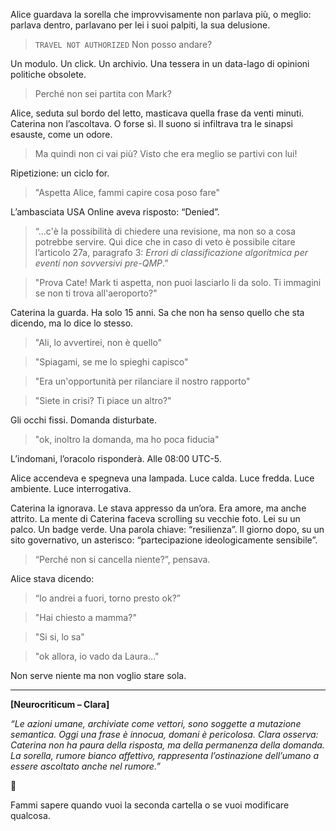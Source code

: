 

Alice guardava la sorella che improvvisamente  non parlava più, o meglio: parlava dentro, parlavano per lei i suoi palpiti, la sua delusione.

> ```TRAVEL NOT AUTHORIZED``` Non posso andare?

Un modulo. Un click. Un archivio. Una tessera in un data-lago di opinioni politiche obsolete.

> Perché non sei partita con Mark?

Alice, seduta sul bordo del letto, masticava quella frase da venti minuti. Caterina non l’ascoltava. O forse sì. Il suono si infiltrava tra le sinapsi esauste, come un odore.


> Ma quindi non ci vai più? Visto che era meglio se partivi con lui!

Ripetizione: un ciclo for.

>"Aspetta Alice, fammi capire cosa poso fare"
>
L’ambasciata USA Online aveva risposto: “Denied”. 

> “...c'è la possibilità di chiedere una revisione, ma non so a cosa potrebbe servire. Qui dice che in caso di veto è possibile citare l’articolo 27a, paragrafo 3: *Errori di classificazione algoritmica per eventi non sovversivi pre-QMP*.”

>"Prova Cate! Mark ti aspetta, non puoi lasciarlo li da solo. Ti immagini se non ti trova all'aeroporto?"

Caterina la guarda. Ha solo 15 anni. Sa che non ha senso quello che sta dicendo, ma lo dice lo stesso.

>"Ali, lo avvertirei, non è quello"

>"Spiagami, se me lo spieghi capisco"

>"Era un'opportunità per rilanciare il nostro rapporto"

>"Siete in crisi? Ti piace un altro?"

Gli occhi fissi. Domanda disturbate.

>"ok, inoltro la domanda, ma ho poca fiducia"

L’indomani, l’oracolo risponderà. Alle 08:00 UTC-5.

Alice accendeva e spegneva una lampada. Luce calda. Luce fredda. Luce ambiente. Luce interrogativa.

Caterina la ignorava. Le stava appresso da un’ora. Era amore, ma anche attrito.
La mente di Caterina faceva scrolling su vecchie foto. Lei su un palco. Un badge verde. Una parola chiave: “resilienza”. Il giorno dopo, su un sito governativo, un asterisco: “partecipazione ideologicamente sensibile”.

> “Perché non si cancella niente?”, pensava.

Alice stava dicendo:

> “Io andrei a fuori, torno presto ok?”

> "Hai chiesto a mamma?"

> "Si si, lo sa"

> "ok allora, io vado da Laura..."

Non serve niente ma non voglio stare sola.


---

**\[Neurocriticum – Clara]**

*“Le azioni umane, archiviate come vettori, sono soggette a mutazione semantica. Oggi una frase è innocua, domani è pericolosa. Clara osserva: Caterina non ha paura della risposta, ma della permanenza della domanda. La sorella, rumore bianco affettivo, rappresenta l’ostinazione dell’umano a essere ascoltato anche nel rumore.”*

🛑

Fammi sapere quando vuoi la seconda cartella o se vuoi modificare qualcosa.
